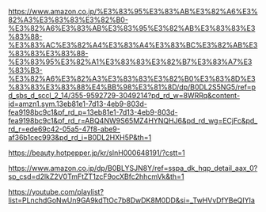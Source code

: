 https://www.amazon.co.jp/%E3%83%95%E3%83%AB%E3%82%A6%E3%82%A3%E3%83%83%E3%82%B0-%E3%82%A6%E3%83%AB%E3%83%95%E3%82%AB%E3%83%83%E3%83%88-%E3%83%AC%E3%82%A4%E3%83%A4%E3%83%BC%E3%82%AB%E3%83%83%E3%83%88-%E3%83%95%E3%82%A1%E3%83%83%E3%82%B7%E3%83%A7%E3%83%B3-%E3%82%A6%E3%82%A3%E3%83%83%E3%82%B0%E3%83%8D%E3%83%83%E3%83%88%E4%BB%98%E3%81%8D/dp/B0DL2S5NG5/ref=pd_sbs_d_sccl_2_14/355-9592729-3049214?pd_rd_w=8WRRq&content-id=amzn1.sym.13eb81e1-7d13-4eb9-803d-fea9198bc9c1&pf_rd_p=13eb81e1-7d13-4eb9-803d-fea9198bc9c1&pf_rd_r=ABQ4NW9S65MZ4HYNQHJ6&pd_rd_wg=ECjFc&pd_rd_r=ede69c42-05a5-47f8-abe9-af36b1cec993&pd_rd_i=B0DL2HXH5P&th=1




https://beauty.hotpepper.jp/kr/slnH000648191/?cstt=1

https://www.amazon.co.jp/dp/B0BLYSJN8Y/ref=sspa_dk_hqp_detail_aax_0?sp_csd=d2lkZ2V0TmFtZT1zcF9ocXBfc2hhcmVk&th=1

https://youtube.com/playlist?list=PLnchdGoNwUn9GA9kdTtOc7b8DwDK8M0DD&si=_TwHVvDfYBeQIYIa
